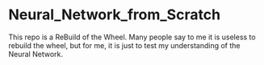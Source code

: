 # Neural_Network_from_Scratch
This repo is a ReBuild of the Wheel. Many people say to me it is useless to rebuild the wheel, but for me, it is just to test my understanding of the Neural Network. 
